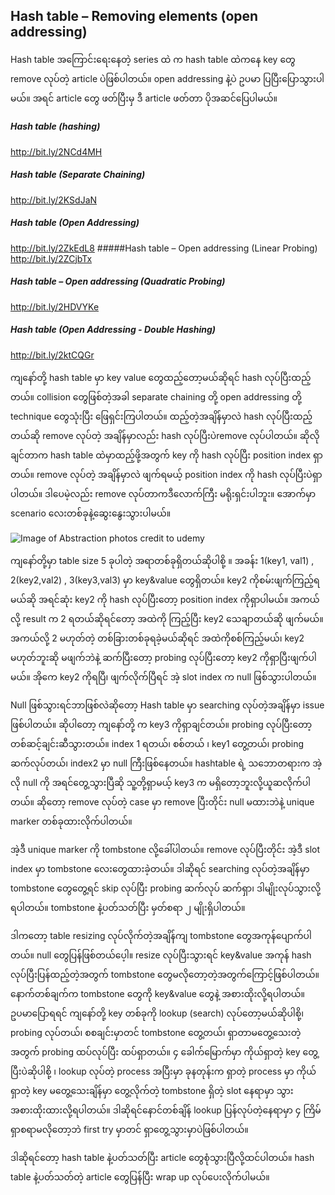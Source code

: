 ## Hash table – Removing elements (open addressing)

Hash table အကြောင်းရေးနေတဲ့ series ထဲ က hash table ထဲကနေ key တွေ remove လုပ်တဲ့ article ပဲဖြစ်ပါတယ်။ open addressing နဲ့ပဲ ဥပမာ ပြပြီးပြောသွားပါမယ်။ အရင် article တွေ ဖတ်ပြီးမှ ဒီ article ဖတ်တာ ပိုအဆင်ပြေပါမယ်။

##### Hash table (hashing)
http://bit.ly/2NCd4MH
##### Hash table (Separate Chaining)
http://bit.ly/2KSdJaN
##### Hash table (Open Addressing)
http://bit.ly/2ZkEdL8
#####Hash table – Open addressing (Linear Probing)
http://bit.ly/2ZCjbTx
##### Hash table – Open addressing (Quadratic Probing)
http://bit.ly/2HDVYKe
##### Hash table (Open Addressing - Double Hashing)
http://bit.ly/2ktCQGr

ကျနော်တို့ hash table မှာ key value တွေထည့်တော့မယ်ဆိုရင် hash လုပ်ပြီးထည့်တယ်။ collision တွေဖြစ်တဲ့အခါ separate chaining တို့ open addressing တို့ technique တွေသုံးပြီး ဖြေရှင်းကြပါတယ်။ ထည့်တဲ့အချိန်မှာလဲ hash လုပ်ပြီးထည့်တယ်ဆို remove လုပ်တဲ့ အချိန်မှာလည်း hash လုပ်ပြီးပဲremove လုပ်ပါတယ်။ ဆိုလိုချင်တာက hash table ထဲမှာထည့်ဖို့အတွက် key ကို hash လုပ်ပြီး position index ရှာတယ်။ remove လုပ်တဲ့ အချိန်မှာလဲ ဖျက်ရမယ့် position index ကို hash လုပ်ပြီးပဲရှာပါတယ်။ ဒါပေမဲ့လည်း remove လုပ်တာကဒီလောက်ကြီး မရိုးရှင်းပါဘူး။ အောက်မှာ scenario လေးတစ်ခုနဲ့ဆွေးနွေးသွားပါမယ်။

![Image of Abstraction](https://raw.githubusercontent.com/HlaingTinHtun/Data-Structure-Algorithm-In-Burmese/master/assets/hashtable/open%20addressing/removing.png)
photos credit to udemy

ကျနော်တို့မှာ table size 5 ခုပါတဲ့ အရာတစ်ခုရှိတယ်ဆိုပါစို့ ။ အခန်း 1(key1, val1) , 2(key2,val2) , 3(key3,val3) မှာ key&value တွေရှိတယ်။ key2 ကိုစမ်းဖျက်ကြည့်ရမယ်ဆို အရင်ဆုံး key2 ကို hash လုပ်ပြီးတော့ position index ကိုရှာပါမယ်။ အကယ်လို့ result က 2 ရတယ်ဆိုရင်တော့ အထဲကို ကြည့်ပြီး key2 သေချာတယ်ဆို ဖျက်မယ်။ အကယ်လို့ 2 မဟုတ်တဲ့ တစ်ခြားတစ်ခုရခဲ့မယ်ဆိုရင် အထဲကိုစစ်ကြည့်မယ်၊ key2 မဟုတ်ဘူးဆို မဖျက်ဘဲနဲ့ ဆက်ပြီးတော့ probing လုပ်ပြီးတော့ key2 ကိုရှာပြီးဖျက်ပါမယ်။ အိုကေ key2 ကိုရပြီ၊ ဖျက်လိုက်ပြီရင် အဲ့ slot index က null ဖြစ်သွားပါတယ်။

Null ဖြစ်သွားရင်ဘာဖြစ်လဲဆိုတော့ Hash table မှာ searching လုပ်တဲ့အချိန်မှာ issue ဖြစ်ပါတယ်။ ဆိုပါတော့ ကျနော်တို့ က key3 ကိုရှာချင်တယ်။ probing လုပ်ပြီးတော့ တစ်ဆင့်ချင်းဆီသွားတယ်။ index 1 ရတယ်၊ စစ်တယ် ၊ key1 တွေ့တယ်၊ probing ဆက်လုပ်တယ်၊ index2 မှာ null ကြီးဖြစ်နေတယ်။ hashtable ရဲ့ သဘောတရားက အဲ့လို null ကို အရင်တွေ့သွားပြီဆို သူ့တို့ရှာမယ့် key3 က မရှိတော့ဘူးလို့ယူဆလိုက်ပါတယ်။ ဆိုတော့ remove လုပ်တဲ့ case မှာ remove ပြီးတိုင်း null မထားဘဲနဲ့ unique marker တစ်ခုထားလိုက်ပါတယ်။

အဲ့ဒီ unique marker ကို tombstone လို့ခေါ်ပါတယ်။ remove လုပ်ပြီးတိုင်း အဲ့ဒီ slot index မှာ tombstone လေးတွေထားခဲ့တယ်။ ဒါဆိုရင် searching လုပ်တဲ့အချိန်မှာ tombstone တွေတွေ့ရင် skip လုပ်ပြီး probing ဆက်လုပ် ဆက်ရှာ၊ ဒါမျိုးလုပ်သွားလို့ရပါတယ်။ tombstone နဲ့ပတ်သတ်ပြီး မှတ်စရာ ၂ မျိုးရှိပါတယ်။

ဒါကတော့ table resizing လုပ်လိုက်တဲ့အချိန်ကျ tombstone တွေအကုန်ပျောက်ပါတယ်။ null တွေပြန်ဖြစ်တယ်ပေ့ါ။ resize လုပ်ပြီးသွားရင် key&value အကုန် hash လုပ်ပြီးပြန်ထည့်တဲ့အတွက် tombstone တွေမလိုတော့တဲ့အတွက်ကြောင့်ဖြစ်ပါတယ်။ နောက်တစ်ချက်က tombstone တွေကို key&value တွေနဲ့ အစားထိုးလို့ရပါတယ်။ ဥပမာပြောရရင် ကျနော်တို့ key တစ်ခုကို lookup (search) လုပ်တော့မယ်ဆိုပါစို့၊ probing လုပ်တယ်၊ စစချင်းမှာတင် tombstone တွေ့တယ်၊ ရှာတာမတွေ့သေးတဲ့ အတွက် probing ထပ်လုပ်ပြီး ထပ်ရှာတယ်။ ၄ ခေါက်မြောက်မှာ ကိုယ်ရှာတဲ့ key တွေ့ပြီးပဲဆိုပါစို့ ၊ lookup လုပ်တဲ့ process အပြီးမှာ ခုနတုန်းက ရှာတဲ့ process မှာ ကိုယ်ရှာတဲ့ key မတွေ့သေးချိန်မှာ တွေ့လိုက်တဲ့ tombstone ရှိတဲ့ slot နေရာမှာ သွားအစားထိုးထားလို့ရပါတယ်။ ဒါဆိုရင်နောင်တစ်ချိန် lookup ပြန်လုပ်တဲ့နေရာမှာ ၄ ကြိမ်ရှာစရာမလိုတော့ဘဲ first try မှာတင် ရှာတွေ့သွားမှာပဲဖြစ်ပါတယ်။

ဒါဆိုရင်တော့ hash table နဲ့ပတ်သတ်ပြီး article တွေစုံသွားပြီလို့ထင်ပါတယ်။ hash table နဲ့ပတ်သတ်တဲ့ article တွေပြန်ပြီး wrap up လုပ်ပေးလိုက်ပါမယ်။
